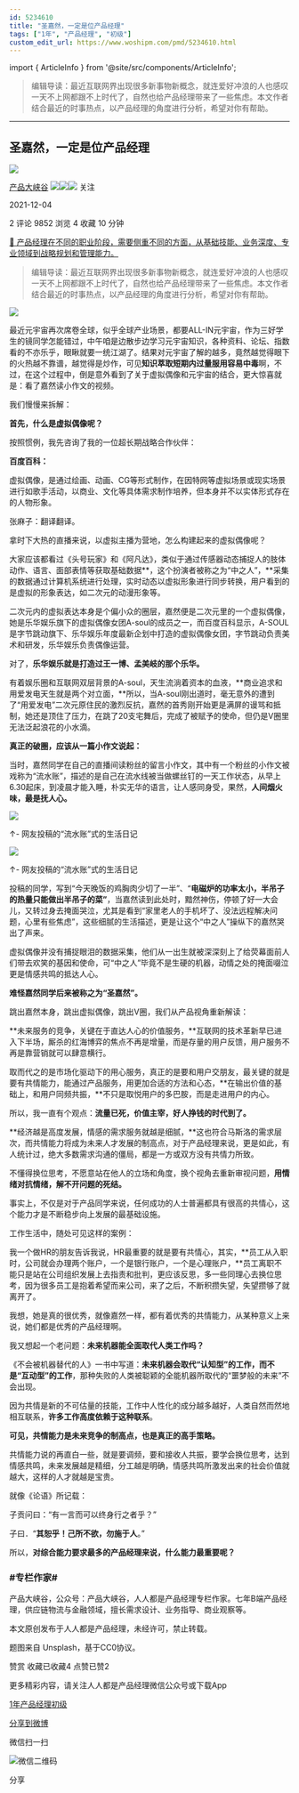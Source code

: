 ```yaml
---
id: 5234610
title: "圣嘉然，一定是位产品经理"
tags: ["1年", "产品经理", "初级"]
custom_edit_url: https://www.woshipm.com/pmd/5234610.html
---
```

import { ArticleInfo } from '@site/src/components/ArticleInfo';

<ArticleInfo
    author="产品大峡谷"
    authorLink="https://www.woshipm.com/u/370341"
    published="2021-12-04"
    views={9852}
    comments={2}
    collects={4}
/>

> 编辑导读：最近互联网界出现很多新事物新概念，就连爱好冲浪的人也感叹一天不上网都跟不上时代了，自然也给产品经理带来了一些焦虑。本文作者结合最近的时事热点，以产品经理的角度进行分析，希望对你有帮助。

---

## 圣嘉然，一定是位产品经理

[![](https://image.woshipm.com/wp-files/2022/05/Ojbe5hJTxgahne7BAHCn.jpg!/both/72x72)](https://www.woshipm.com/u/370341)

[产品大峡谷](https://www.woshipm.com/u/370341) ![](https://static.woshipm.com/tag/1121_1@2x.png)![](https://static.woshipm.com/tag/2103_1@2x.png)![](https://static.woshipm.com/tag/2104_1@2x.png) 关注

2021-12-04

2 评论 9852 浏览 4 收藏 10 分钟

[🔗 产品经理在不同的职业阶段，需要侧重不同的方面，从基础技能、业务深度、专业领域到战略规划和管理能力。](https://ke.qidianla.com/courses/90pm)

> 编辑导读：最近互联网界出现很多新事物新概念，就连爱好冲浪的人也感叹一天不上网都跟不上时代了，自然也给产品经理带来了一些焦虑。本文作者结合最近的时事热点，以产品经理的角度进行分析，希望对你有帮助。

![](https://image.woshipm.com/wp-files/2021/12/yYRd5cnLvqMc7JTUGcnc.jpg)

最近元宇宙再次席卷全球，似乎全球产业场景，都要ALL-IN元宇宙，作为三好学生的镜同学怎能错过，中午咱是边散步边学习元宇宙知识，各种资料、论坛、指数看的不亦乐乎，眼瞅就要一统江湖了。结果对元宇宙了解的越多，竟然越觉得眼下的火热越不靠谱，越觉得是炒作，可见**知识萃取短期内过量服用容易中毒**啊，不过，在这个过程中，倒是意外看到了关于虚拟偶像和元宇宙的结合，更大惊喜就是：看了嘉然读小作文的视频。

我们慢慢来拆解：

**首先，什么是虚拟偶像呢？**

按照惯例，我先咨询了我的一位超长期战略合作伙伴：

**百度百科：**

虚拟偶像，是通过绘画、动画、CG等形式制作，在因特网等虚拟场景或现实场景进行如歌手活动，以商业、文化等具体需求制作培养，但本身并不以实体形式存在的人物形象。

张麻子：翻译翻译。

拿时下大热的直播来说，以虚拟主播为营地，怎么构建起来的虚拟偶像呢？

大家应该都看过《头号玩家》和《阿凡达》，类似于通过传感器动态捕捉人的肢体动作、语言、面部表情等获取基础数据**，这个扮演者被称之为“中之人”，**采集的数据通过计算机系统进行处理，实时动态以虚拟形象进行同步转换，用户看到的是虚拟的形象表达，如二次元的动漫形象等。

二次元内的虚拟表达本身是个偏小众的圈层，嘉然便是二次元里的一个虚拟偶像，她是乐华娱乐旗下的虚拟偶像女团A-soul的成员之一，而百度百科显示，A-SOUL是字节跳动旗下、乐华娱乐年度最新企划中打造的虚拟偶像女团，字节跳动负责美术和研发，乐华娱乐负责偶像运营。

对了，**乐华娱乐就是打造过王一博、孟美岐的那个乐华。**

有着娱乐圈和互联网双层背景的A-soul，天生流淌着资本的血液，**商业追求和用爱发电天生就是两个对立面，**所以，当A-soul刚出道时，毫无意外的遭到了“用爱发电”二次元原住民的激烈反抗，嘉然的首秀刚开始更是满屏的谩骂和抵制，她还是顶住了压力，在跳了20支宅舞后，完成了被赋予的使命，但仍是V圈里无法泛起浪花的小水滴。

**真正的破圈，应该从一篇小作文说起：**

当时，嘉然同学在自己的直播间读粉丝的留言小作文，其中有一个粉丝的小作文被戏称为“流水账”，描述的是自己在流水线被当做螺丝钉的一天工作状态，从早上6.30起床，到凌晨才能入睡，朴实无华的语言，让人感同身受，果然，**人间烟火味，最是抚人心。**

![](https://image.woshipm.com/wp-files/2021/11/T4mv2MVXAT50dSamnaQI.png)

↑- 网友投稿的“流水账”式的生活日记

![](https://image.woshipm.com/wp-files/2021/12/7OYNxOSgabzNl0EtNmyG.png)

↑- 网友投稿的“流水账”式的生活日记

投稿的同学，写到“今天晚饭的鸡胸肉少切了一半”、“**电磁炉的功率太小，半吊子的热量只能做出半吊子的菜”**，当嘉然读到此处时，黯然神伤，停顿了好一大会儿，又转过身去掩面哭泣，尤其是看到“家里老人的手机坏了、没法远程解决问题，心里有些焦虑”，这些细腻的生活描述，更是让这个“中之人”操纵下的嘉然哭出了声来。

虚拟偶像并没有捕捉眼泪的数据采集，他们从一出生就被深深刻上了给荧幕面前人们带去欢笑的基因和使命，可“中之人”毕竟不是生硬的机器，动情之处的掩面啜泣更是情感共鸣的抵达人心。

**难怪嘉然同学后来被称之为“圣嘉然”。**

跳出嘉然本身，跳出虚拟偶像，跳出V圈，我们从产品视角重新解读：

**未来服务的竞争，关键在于直达人心的价值服务，**互联网的技术革新早已进入下半场，厮杀的红海博弈的焦点不再是增量，而是存量的用户反馈，用户服务不再是靠营销就可以肆意横行。

取而代之的是市场化驱动下的用心服务，真正的是要和用户交朋友，最关键的就是要有共情能力，能通过产品服务，用更加合适的方法和心态，**在输出价值的基础上，和用户同频共振，**不只是取悦用户的多巴胺，而是走进用户的内心。

所以，我一直有个观点：**流量已死，价值主宰，好人挣钱的时代到了。**

**经济越是高度发展，情感的需求服务就越是细腻，**这也符合马斯洛的需求层次，而共情能力将成为未来人才发展的制高点，对于产品经理来说，更是如此，有人统计过，绝大多数需求沟通的僵局，都是一方或双方没有共情力所致。

不懂得换位思考，不愿意站在他人的立场和角度，换个视角去重新审视问题，**用情绪对抗情绪，解不开问题的死结。**

事实上，不仅是对于产品同学来说，任何成功的人士普遍都具有很高的共情心，这个能力才是不断稳步向上发展的最基础设施。

工作生活中，随处可见这样的案例：

我一个做HR的朋友告诉我说，HR最重要的就是要有共情心，其实，**员工从入职时，公司就会办理两个账户，一个是银行账户，一个是心理账户，**员工离职不能只是站在公司组织发展上去指责和批判，更应该反思，多一些同理心去换位思考，因为很多员工是抱着希望而来公司，来了之后，不断积攒失望，失望攒够了就离开了。

我想，她是真的很优秀，就像嘉然一样，都有着优秀的共情能力，从某种意义上来说，她们都是优秀的产品经理啊。

我又想起一个老问题：**未来机器能全面取代人类工作吗？**

《不会被机器替代的人》一书中写道：**未来机器会取代“认知型”的工作，而不是“互动型”的工作**，那种失败的人类被聪颖的全能机器所取代的“噩梦般的未来”不会出现。

因为共情是新的不可估量的技能，工作中人性化的成分越多越好，人类自然而然地相互联系，**许多工作高度依赖于这种联系**。

**可见，共情能力是未来竞争的制高点，也是真正的高手策略。**

共情能力说的再直白一些，就是要调频，要和接收人共振，要学会换位思考，达到情感共鸣，未来发展越是精细，分工越是明确，情感共鸣所激发出来的社会价值就越大，这样的人才就越是宝贵。

就像《论语》所记载：

子贡问曰：“有一言而可以终身行之者乎？”

子曰．“**其恕乎！己所不欲，勿施于人**。”

所以，**对综合能力要求最多的产品经理来说，什么能力最重要呢？**

### #专栏作家#

产品大峡谷，公众号：产品大峡谷，人人都是产品经理专栏作家。七年B端产品经理，供应链物流与金融领域，擅长需求设计、业务指导、商业观察等。

本文原创发布于人人都是产品经理，未经许可，禁止转载。

题图来自 Unsplash，基于CC0协议。

赞赏 收藏已收藏4 点赞已赞2

更多精彩内容，请关注人人都是产品经理微信公众号或下载App

[1年](https://www.woshipm.com/tag/1%e5%b9%b4)[产品经理](https://www.woshipm.com/tag/pmd)[初级](https://www.woshipm.com/tag/%e5%88%9d%e7%ba%a7)

[分享到微博](https://service.weibo.com/share/share.php?appkey=2775287854&title=圣嘉然，一定是位产品经理&url=https://www.woshipm.com/pmd/5234610.html&pic=https://image.woshipm.com/wp-files/2021/12/yYRd5cnLvqMc7JTUGcnc.jpg)

微信扫一扫

![微信二维码](https://api.pwmqr.com/qrcode/create/?url=https://www.woshipm.com/pmd/5234610.html)

分享